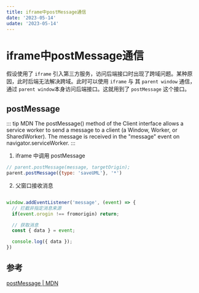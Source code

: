 ```yaml
---
title: iframe中postMessage通信
date: '2023-05-14'
udate: '2023-05-14'
---
```

# iframe中postMessage通信

假设使用了 `iframe` 引入第三方服务，访问后端接口时出现了跨域问题。某种原因，此时后端无法解决跨域。此时可以使用 `iframe` 与 其 `parent window` 通信，通过 `parent window`本身访问后端接口。这就用到了 `postMessage` 这个接口。

## postMessage
::: tip MDN
The postMessage() method of the Client interface allows a service worker to send a message to a client (a Window, Worker, or SharedWorker). The message is received in the "message" event on navigator.serviceWorker.
:::

1. iframe 中调用 postMessage
```js
// parent.postMessage(message, targetOrigin);
parent.postMessage({type: 'saveUML'}, '*')

```

2. 父窗口接收消息
```js

window.addEventListener('message', (event) => {
  // 拦截非指定消息来源
  if(event.orogin !== fromorigin) return;

  // 获取消息
  const { data } = event;

  console.log({ data });
})

```


## 参考

[postMessage | MDN](https://developer.mozilla.org/en-US/docs/Web/API/Window/postMessage)




